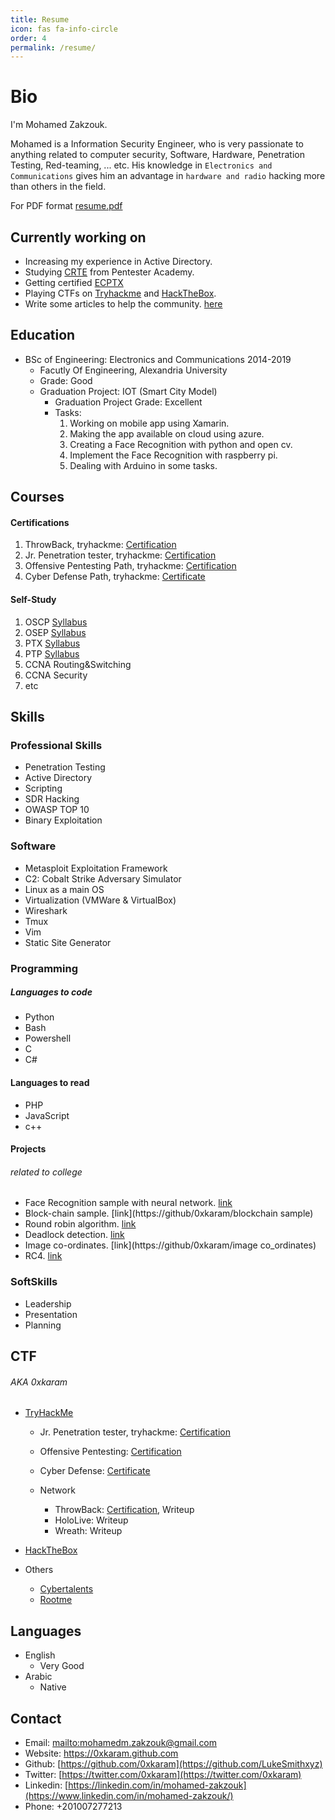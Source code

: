 ```yaml
---
title: Resume
icon: fas fa-info-circle
order: 4
permalink: /resume/
---
```


# Bio

I'm Mohamed Zakzouk.

Mohamed is a Information Security Engineer, who is very passionate to anything related to computer security, Software, Hardware, Penetration Testing, Red-teaming, ... etc. His knowledge in `Electronics and Communications` gives him an advantage in `hardware and radio` hacking more than others in the field.

For PDF format [resume.pdf](/assets/files/Resume.pdf/)

## Currently working on

-   Increasing my experience in Active Directory.
-   Studying [CRTE](https://www.pentesteracademy.com/redteamlab) from Pentester Academy.
-   Getting certified [ECPTX](https://elearnsecurity.com/product/ecptx-certification)
-   Playing CTFs on [Tryhackme](https://tryhackme.com/) and [HackTheBox](https://app.hackthebox.com/).
- Write some articles to help the community. [here](/archives/)

## Education

-   BSc of Engineering: Electronics and Communications  2014-2019
    -   Facutly Of Engineering, Alexandria University
    -   Grade: Good
    -   Graduation Project: IOT (Smart City Model)
        - Graduation Project Grade: Excellent
        - Tasks:
            1. Working on mobile app using Xamarin.
            2. Making the app available on cloud using azure.
            3. Creating a Face Recognition with python and open cv.
            4. Implement the Face Recognition with raspberry pi.
            5. Dealing with Arduino in some tasks.

## Courses

#### Certifications
1. ThrowBack, tryhackme: [Certification](/assets/img/certs/THM-Throwback.png)
2. Jr. Penetration tester, tryhackme: [Certification](/assets/img/certs/THM-jr-pent.png)
3.  Offensive Pentesting Path, tryhackme: [Certification](/assets/img/certs/THM-offensive_pentesting.png)
4. Cyber Defense Path, tryhackme: [Certificate](/assets/img/certs/THM-cyberDefense.png)

#### Self-Study

1. OSCP [Syllabus](https://www.offensive-security.com/pwk-oscp/)
2. OSEP [Syllabus](https://www.offensive-security.com/pen300-osep/)
3. PTX [Syllabus](https://elearnsecurity.com/product/ecptx-certification/)
4. PTP [Syllabus](https://elearnsecurity.com/product/ecpptv2-certification/)
5. CCNA Routing&Switching
6. CCNA Security
7. etc

## Skills

### Professional Skills
- Penetration Testing
- Active Directory
- Scripting
- SDR Hacking
- OWASP TOP 10
- Binary Exploitation

### Software
- Metasploit Exploitation Framework
- C2: Cobalt Strike Adversary Simulator
- Linux as a main OS
- Virtualization (VMWare & VirtualBox)
- Wireshark
- Tmux
- Vim
- Static Site Generator

### Programming

##### Languages to code
- Python
- Bash
- Powershell
- C
- C#

#### Languages to read
- PHP
- JavaScript
- c++

#### Projects
###### related to college
- Face Recognition sample with neural network. [link](https://github/0xkaram/face_recognition_sample)
- Block-chain sample. [link](https://github/0xkaram/blockchain sample)
- Round robin algorithm. [link](https://github/0xkaram/round_robin_algorithm)
- Deadlock detection. [link](https://github/0xkaram/Deadlock_detection_sample)
- Image co-ordinates. [link](https://github/0xkaram/image co_ordinates)
- RC4. [link](https://github/0xkaram/rc4_assembly)

### SoftSkills
- Leadership
- Presentation
- Planning

## CTF
###### AKA 0xkaram
- [TryHackMe](https://tryhackme.com/) <script src="https://tryhackme.com/badge/76384"></script>

    - Jr. Penetration tester, tryhackme: [Certification](/assets/img/certs/THM-jr-pent.png)

    -  Offensive Pentesting: [Certification](/assets/img/certs/THM-offensive_pentesting.png)

    - Cyber Defense: [Certificate](/assets/img/certs/THM-cyberDefense.png)

    - Network
        - ThrowBack: [Certification](/assets/img/certs/THM-Throwback.png), Writeup
        - HoloLive: Writeup
        - Wreath: Writeup


- [HackTheBox](https://app.hackthebox.com/) <script src="https://www.hackthebox.eu/badge/147399"></script>
- Others
    - [Cybertalents](https://cybertalents.com/)
    - [Rootme](https://rootme.org/)

## Languages
- English
    - Very Good
- Arabic
    - Native

## Contact

-   Email: <mailto:mohamedm.zakzouk@gmail.com>
-   Website: <https://0xkaram.github.com>
-   Github: [https://github.com/0xkaram](https://github.com/LukeSmithxyz)
-   Twitter: [https://twitter.com/0xkaram](https://twitter.com/0xkaram)
-   Linkedin: [https://linkedin.com/in/mohamed-zakzouk](https://www.linkedin.com/in/mohamed-zakzouk/)
-   Phone: +201007277213

